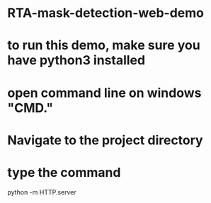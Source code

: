 # RTA-mask-detection-web-demo
# to run this  demo, make sure you have python3 installed
# open command line on windows "CMD."
# Navigate to the project directory
# type the command
python -m HTTP.server

